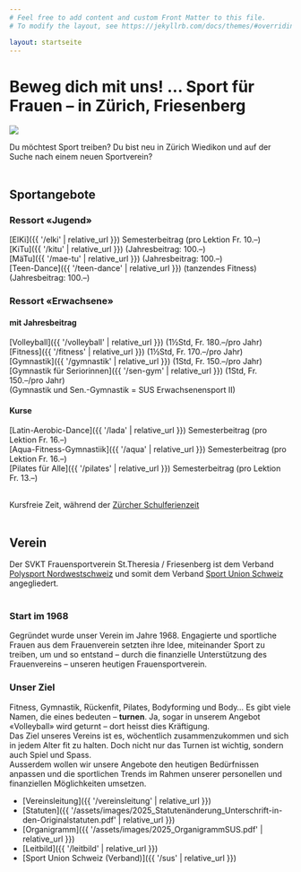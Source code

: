 ```yaml
---
# Feel free to add content and custom Front Matter to this file.
# To modify the layout, see https://jekyllrb.com/docs/themes/#overriding-theme-defaults

layout: startseite
---
```


# Beweg dich mit uns! … Sport für Frauen – in Zürich, Friesenberg

<img src="{{ '/assets/images/turnhallenboden.jpg' | relative_url }}" class="hero-image" />


Du möchtest Sport treiben? Du bist neu in Zürich Wiedikon und auf der Suche nach einem neuen Sportverein?<br><br>

## Sportangebote

### Ressort «Jugend»
[ElKi]({{ '/elki' | relative_url }})
Semesterbeitrag (pro Lektion Fr. 10.–)<br>
[KiTu]({{ '/kitu' | relative_url }}) (Jahresbeitrag: 100.–)<br>
[MäTu]({{ '/mae-tu' | relative_url }}) (Jahresbeitrag: 100.–)<br>
[Teen-Dance]({{ '/teen-dance' | relative_url }}) (tanzendes Fitness) (Jahresbeitrag: 100.–)<br>


### Ressort «Erwachsene»
#### mit Jahresbeitrag
[Volleyball]({{ '/volleyball' | relative_url }}) (1½Std, Fr. 180.–/pro Jahr)<br>
[Fitness]({{ '/fitness' | relative_url }}) (1½Std, Fr. 170.–/pro Jahr)<br>
[Gymnastik]({{ '/gymnastik' | relative_url }}) (1Std, Fr. 150.–/pro Jahr)<br>
[Gymnastik für Seriorinnen]({{ '/sen-gym' | relative_url }}) (1Std, Fr. 150.–/pro Jahr)<br>
(Gymnastik und Sen.-Gymnastik = SUS Erwachsenensport II)<br>

#### Kurse
[Latin-Aerobic-Dance]({{ '/lada' | relative_url }}) Semesterbeitrag (pro Lektion Fr. 16.–)<br>
[Aqua-Fitness-Gymnastiik]({{ '/aqua' | relative_url }}) Semesterbeitrag (pro Lektion Fr. 16.–)<br>
[Pilates für Alle]({{ '/pilates' | relative_url }}) Semesterbeitrag (pro Lektion Fr. 13.–)<br><br>

Kursfreie Zeit, während der <a href="https://www.stadt-zuerich.ch/de/bildung/volksschule/schulferien.html?cid=redirect-ssd-schulferien.html#schuljahr_2025_26" target="_blank">Zürcher Schulferienzeit</a><br><br>


## Verein

Der SVKT Frauensportverein St.Theresia / Friesenberg ist dem Verband <a href="https://www.polysport-nws.ch/" rel="noopener" target="_blank">Polysport Nordwestschweiz</a> und somit dem Verband <a href="https://sportunionschweiz.ch/home.html" rel="noopener" target="_blank">Sport Union Schweiz</a> angegliedert.<br><br>

###  Start im 1968
Gegründet wurde unser Verein im Jahre 1968.
Engagierte und sportliche Frauen aus dem Frauenverein setzten ihre Idee, miteinander Sport zu treiben, um und so entstand – durch die finanzielle Unterstützung des Frauenvereins – unseren heutigen Frauensportverein.

### Unser Ziel
Fitness, Gymnastik, Rückenfit, Pilates, Bodyforming und Body… Es gibt viele Namen, die eines bedeuten – <b>turnen</b>. Ja, sogar in unserem Angebot «Volleyball» wird geturnt – dort heisst dies Kräftigung.<br>
Das Ziel unseres Vereins ist es, wöchentlich zusammenzukommen und sich in jedem Alter fit zu halten. Doch nicht nur das Turnen ist wichtig, sondern auch Spiel und Spass.<br>
Ausserdem wollen wir unsere Angebote den heutigen Bedürfnissen anpassen und die sportlichen Trends im Rahmen unserer personellen und finanziellen Möglichkeiten umsetzen.


- [Vereinsleitung]({{ '/vereinsleitung' | relative_url }})
- [Statuten]({{ '/assets/images/2025_Statutenänderung_Unterschrift-in-den-Originalstatuten.pdf' | relative_url }})
- [Organigramm]({{ '/assets/images/2025_OrganigrammSUS.pdf' | relative_url }})
- [Leitbild]({{ '/leitbild' | relative_url }})
- [Sport Union Schweiz (Verband)]({{ '/sus' | relative_url }})<br><br>